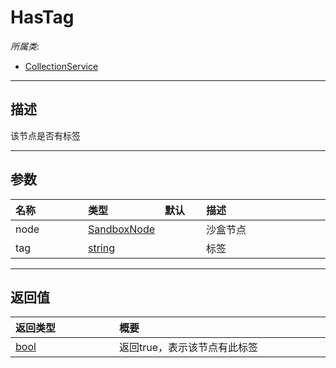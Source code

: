 # HasTag

*所属类*:
* [CollectionService](/Api/Classes/Service/CollectionService.md)
------------------------------------------------------------------------------------------
## 描述

该节点是否有标签

------------------------------------------------------------------------------------------
## 参数

|<div style="width:100px">名称</div>|<div style="width:100px">类型</div>|<div style="width:50px">默认</div>|<div style="width:350px">描述</div>|
|:---|:---|:---|:---|
|node|[SandboxNode](/Api/Classes/Base/SandboxNode.md)||沙盒节点|
|tag|[string](/Api/DataType/String.md)||标签|

------------------------------------------------------------------------------------------
## 返回值

|<div style="width:150px">返回类型</div>|<div style="width:520px">概要</div>|
|:---|:---|
|[bool](/Api/DataType/Bool.md)|返回true，表示该节点有此标签|
